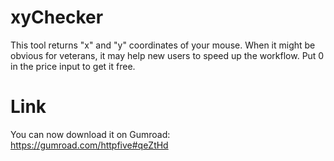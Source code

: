 # xyChecker
This tool returns "x" and "y" coordinates of your mouse. When it might be obvious for veterans, it may help new users to speed up the workflow. Put 0 in the price input to get it free.
# Link
You can now download it on Gumroad: https://gumroad.com/httpfive#qeZtHd
